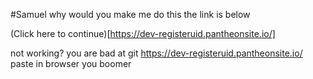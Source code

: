 #Samuel why would you make me do this the link is below

(Click here to continue)[https://dev-registeruid.pantheonsite.io/]

not working? you are bad at git https://dev-registeruid.pantheonsite.io/ paste in browser you boomer
